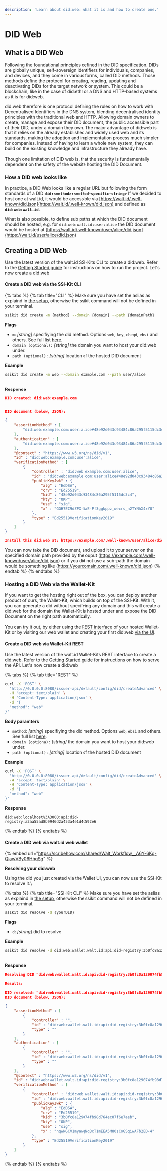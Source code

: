 ```yaml
---
description: 'Learn about did:web: what it is and how to create one.'
---
```


# DID Web

## What is a DID Web

Following the foundational principles defined in the DID specification. DIDs are globally unique, self-sovereign identifiers for individuals, companies, and devices, and they come in various forms, called DID methods. Those methods define the protocol for creating, reading, updating and deactivating DIDs for the target network or system. This could be a blockchain, like in the case of did:ethr or a DNS and HTTP-based systems as it is for did:web.&#x20;

did:web therefore is one protocol defining the rules on how to work with Decentralised Identifiers in the DNS system, blending decentralised identity principles with the traditional web and HTTP. Allowing domain owners to create, manage and expose their DID document, the public accessible part of their DID, under a domain they own. The major advantage of did:web is that it relies on the already established and widely used web and its standards, making the adoption and implementation process much simpler for companies. Instead of having to learn a whole new system, they can build on the existing knowledge and infrastructure they already have.\
\
Though one limitation of DID web is, that the security is fundamentally dependent on the safety of the website hosting the DID Document.

### **How a DID web looks like**

In practice, a DID Web looks like a regular URL but following the form standards of a DID **`did:<method>:<method-specific-string>`** If we decided to host one at walt.id, it would be accessible via [https://walt.id/.well-known/did.json](https://walt.id/.well-known/did.json) and defined as **`did:web:walt.id`**.

What is also possible, to define sub paths at which the DID document should be hosted, e.g. for `did:web:walt.id:user:alice` the DID document would be hosted at [https://walt.id/.well-known/user/alice/did.json](https://walt.id/user/alice/did.json)



## **Creating a DID Web**

Use the latest version of the walt.id SSI-Kits CLI to create a did:web. Refer to the [Getting Started guide](../getting-started/cli-command-line-interface.md) for instructions on how to run the project. Let's now create a did:web

#### Create a DID web via the SSI-Kit CLI

{% tabs %}
{% tab title="CLI" %}
Make sure you have set the aslias as explaind in [the setup](../getting-started/cli-command-line-interface.md), otherwise the ssikit command will not be defined in your terminal.

```bash
ssikit did create -m {method} --domain {domain} --path {domainPath}
```

**Flags**

* `m`: _\[string]_ specifiying the did method. Options `web`, `key`, `cheqd`, `ebsi` and others. See full list [here](https://walt-id.notion.site/Features-by-Product-aab646e46a744a7d84a6b8fd6b7066ac#7797d15830af4d148acfa57bdd20c716).
* `domain (optional):` _\[string]_ the domain you want to host your did:web under.
* `path (optional):` _\[string]_ location of the hosted DID document

**Example**

```bash
ssikit did create -m web --domain example.com --path user/alice
```

\
**Response**

```json
DID created: did:web:example.com


DID document (below, JSON):

{
    "assertionMethod" : [
        "did:web:example.com:user:alice#48e92d043c93484c86a295f5115dc3c4"
    ],
    "authentication" : [
        "did:web:example.com:user:alice#48e92d043c93484c86a295f5115dc3c4"
    ],
    "@context" : "https://www.w3.org/ns/did/v1",
    "id" : "did:web:example.com:user:alice",
    "verificationMethod" : [
        {
            "controller" : "did:web:example.com:user:alice",
            "id" : "did:web:example.com:user:alice#48e92d043c93484c86a295f5115dc3c4",
            "publicKeyJwk" : {
                "alg" : "EdDSA",
                "crv" : "Ed25519",
                "kid" : "48e92d043c93484c86a295f5115dc3c4",
                "kty" : "OKP",
                "use" : "sig",
                "x" : "GGH7EC9dZPX-5aE-Pf3ggkppz_wecrs_n2TYNhX4rY0"
            },
            "type" : "Ed25519VerificationKey2019"
        }
    ]
}

Install this did:web at: https://example.com/.well-known/user/alice/did.json
```

You can now take the DID document, and upload it to your server on the specified domain path provided by the ouput (https://example.com/.well-known/user/alice/did.json) or if you did not use a sub-path the domain would be something like (https://yourdomain.com/.well-known/did.json)
{% endtab %}
{% endtabs %}



### **Hosting a DID Web via the Wallet-Kit**

If you want to get the hosting right out of the box, you can deploy another product of ours, the Wallet-Kit, which builds on top of the SSI-Kit. With it, you can generate a did without specifying any domain and this will create a did:web for the domain the Wallet-Kit is hosted under and expose the DID Document on the right path automatically. \
\
You can try it out, by either using the [REST interface](did-web.md#create-a-did-web-via-wallet-kit-rest) of your hosted Wallet-Kit or by visiting our web wallet and creating your first did:web [via the UI](did-web.md#create-a-did-web-via-walt.id-web-wallet).&#x20;



#### Create a DID web via Wallet-Kit REST

Use the latest version of the walt.id Wallet-Kits REST interface to create a did:web. Refer to the [Getting Started guide](https://docs.walt.id/v/web-wallet/getting-started/rest-apis) for instructions on how to serve the API. Let's now create a did:web

{% tabs %}
{% tab title="REST" %}
```bash
curl -X 'POST' \
  'http://0.0.0.0:8080/issuer-api/default/config/did/createAdvanced' \
  -H 'accept: text/plain' \
  -H 'Content-Type: application/json' \
  -d '{
  "method": "web"
}'
```

**Body paramters**

* `method`: _\[string]_ specifiying the did method. Options `web`,  `ebsi` and others. See full list [here](https://walt-id.notion.site/Features-by-Product-aab646e46a744a7d84a6b8fd6b7066ac#7797d15830af4d148acfa57bdd20c716).
* `domain (optiona):` _\[string]_ the domain you want to host your did:web under.
* `path (optional):` _\[string]_ location of the hosted DID document

**Example**

```bash
curl -X 'POST' \
  'http://0.0.0.0:8080/issuer-api/default/config/did/createAdvanced' \
  -H 'accept: text/plain' \
  -H 'Content-Type: application/json' \
  -d '{
  "method": "web"
}'
```

**Response**

```
did:web:localhost%3A3000:api:did-registry:a3aa55ad8b9946d2a453a4e1d4c592e6
```
{% endtab %}
{% endtabs %}

####

#### Create a DID web via walt.id web wallet

{% embed url="https://scribehow.com/shared/Walt_Workflow__A6Y-6Kg-QiawVBy06HhqSg" %}

**Resolving your did:web**&#x20;

Using the did you just created via the Wallet UI, you can now use the SSI-Kit to resolve it.\


{% tabs %}
{% tab title="SSI-Kit CLI" %}
Make sure you have set the aslias as explaind in [the setup](../getting-started/cli-command-line-interface.md), otherwise the ssikit command will not be defined in your terminal.

```bash
ssikit did resolve -d {yourDID}
```

**Flags**

* `d`: _\[string]_ did to resolve

**Example**

```bash
ssikit did resolve -d did:web:wallet.walt.id:api:did-registry:3b0fc8a129074fb98d764ec07f6e7aeb
```

\
**Response**

```json
Resolving DID "did:web:wallet.walt.id:api:did-registry:3b0fc8a129074fb98d764ec07f6e7aeb"...

Results:

DID resolved: "did:web:wallet.walt.id:api:did-registry:3b0fc8a129074fb98d764ec07f6e7aeb"
DID document (below, JSON):

{
    "assertionMethod" : [
        {
            "controller" : "",
            "id" : "did:web:wallet.walt.id:api:did-registry:3b0fc8a129074fb98d764ec07f6e7aeb#3b0fc8a129074fb98d764ec07f6e7aeb",
            "type" : ""
        }
    ],
    "authentication" : [
        {
            "controller" : "",
            "id" : "did:web:wallet.walt.id:api:did-registry:3b0fc8a129074fb98d764ec07f6e7aeb#3b0fc8a129074fb98d764ec07f6e7aeb",
            "type" : ""
        }
    ],
    "@context" : "https://www.w3.org/ns/did/v1",
    "id" : "did:web:wallet.walt.id:api:did-registry:3b0fc8a129074fb98d764ec07f6e7aeb",
    "verificationMethod" : [
        {
            "controller" : "did:web:wallet.walt.id:api:did-registry:3b0fc8a129074fb98d764ec07f6e7aeb",
            "id" : "did:web:wallet.walt.id:api:did-registry:3b0fc8a129074fb98d764ec07f6e7aeb#3b0fc8a129074fb98d764ec07f6e7aeb",
            "publicKeyJwk" : {
                "alg" : "EdDSA",
                "crv" : "Ed25519",
                "kid" : "3b0fc8a129074fb98d764ec07f6e7aeb",
                "kty" : "OKP",
                "use" : "sig",
                "x" : "nqwNGCV1myawqNqBcT1mEEA5M80sCoGSqiwAFb2ED-4"
            },
            "type" : "Ed25519VerificationKey2019"
        }
    ]
}
```
{% endtab %}
{% endtabs %}

